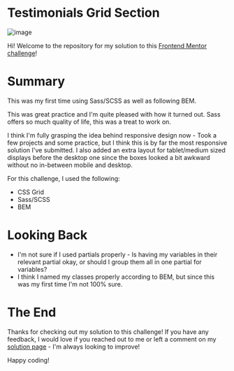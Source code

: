 # Testimonials Grid Section
![image](https://user-images.githubusercontent.com/47509295/180651953-a5621c08-af69-4d94-a6cf-e3c6031fce93.png)

Hi! Welcome to the repository for my solution to this <a href="https://www.frontendmentor.io/challenges/testimonials-grid-section-Nnw6J7Un7" target="_blank">Frontend Mentor challenge</a>!

# Summary
This was my first time using Sass/SCSS as well as following BEM.

This was great practice and I'm quite pleased with how it turned out. Sass offers so much quality of life, this was a treat to work on.

I think I'm fully grasping the idea behind responsive design now - Took a few projects and some practice, but I think this is by far the most responsive solution I've submitted. I also added an extra layout for tablet/medium sized displays before the desktop one since the boxes looked a bit awkward without no in-between mobile and desktop.

For this challenge, I used the following: 
- CSS Grid
- Sass/SCSS
- BEM

# Looking Back
- I'm not sure if I used partials properly - Is having my variables in their relevant partial okay, or should I group them all in one partial for variables?
- I think I named my classes properly according to BEM, but since this was my first time I'm not 100% sure.

# The End
Thanks for checking out my solution to this challenge! If you have any feedback, I would love if you reached out to me or left a comment on my <a href="https://www.frontendmentor.io/solutions/testimonials-grid-section-css-grid-sassscss-and-bem-ppvoVyrZ7l" target="_blank">solution page</a> - I'm always looking to improve!

Happy coding!
